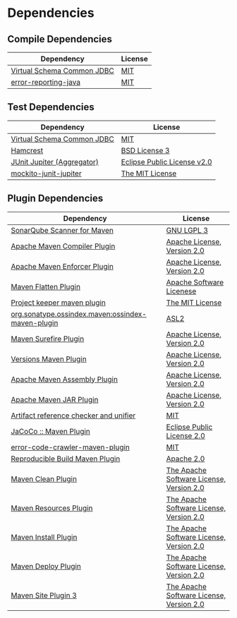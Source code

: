 <!-- @formatter:off -->
# Dependencies

## Compile Dependencies

| Dependency                      | License  |
| ------------------------------- | -------- |
| [Virtual Schema Common JDBC][0] | [MIT][1] |
| [error-reporting-java][2]       | [MIT][1] |

## Test Dependencies

| Dependency                      | License                          |
| ------------------------------- | -------------------------------- |
| [Virtual Schema Common JDBC][0] | [MIT][1]                         |
| [Hamcrest][3]                   | [BSD License 3][4]               |
| [JUnit Jupiter (Aggregator)][5] | [Eclipse Public License v2.0][6] |
| [mockito-junit-jupiter][7]      | [The MIT License][8]             |

## Plugin Dependencies

| Dependency                                              | License                                        |
| ------------------------------------------------------- | ---------------------------------------------- |
| [SonarQube Scanner for Maven][9]                        | [GNU LGPL 3][10]                               |
| [Apache Maven Compiler Plugin][11]                      | [Apache License, Version 2.0][12]              |
| [Apache Maven Enforcer Plugin][13]                      | [Apache License, Version 2.0][12]              |
| [Maven Flatten Plugin][14]                              | [Apache Software Licenese][15]                 |
| [Project keeper maven plugin][16]                       | [The MIT License][17]                          |
| [org.sonatype.ossindex.maven:ossindex-maven-plugin][18] | [ASL2][15]                                     |
| [Maven Surefire Plugin][19]                             | [Apache License, Version 2.0][12]              |
| [Versions Maven Plugin][20]                             | [Apache License, Version 2.0][12]              |
| [Apache Maven Assembly Plugin][21]                      | [Apache License, Version 2.0][12]              |
| [Apache Maven JAR Plugin][22]                           | [Apache License, Version 2.0][12]              |
| [Artifact reference checker and unifier][23]            | [MIT][1]                                       |
| [JaCoCo :: Maven Plugin][24]                            | [Eclipse Public License 2.0][25]               |
| [error-code-crawler-maven-plugin][26]                   | [MIT][1]                                       |
| [Reproducible Build Maven Plugin][27]                   | [Apache 2.0][15]                               |
| [Maven Clean Plugin][28]                                | [The Apache Software License, Version 2.0][15] |
| [Maven Resources Plugin][29]                            | [The Apache Software License, Version 2.0][15] |
| [Maven Install Plugin][30]                              | [The Apache Software License, Version 2.0][15] |
| [Maven Deploy Plugin][31]                               | [The Apache Software License, Version 2.0][15] |
| [Maven Site Plugin 3][32]                               | [The Apache Software License, Version 2.0][15] |

[0]: https://github.com/exasol/virtual-schema-common-jdbc
[1]: https://opensource.org/licenses/MIT
[2]: https://github.com/exasol/error-reporting-java
[3]: http://hamcrest.org/JavaHamcrest/
[4]: http://opensource.org/licenses/BSD-3-Clause
[5]: https://junit.org/junit5/
[6]: https://www.eclipse.org/legal/epl-v20.html
[7]: https://github.com/mockito/mockito
[8]: https://github.com/mockito/mockito/blob/main/LICENSE
[9]: http://sonarsource.github.io/sonar-scanner-maven/
[10]: http://www.gnu.org/licenses/lgpl.txt
[11]: https://maven.apache.org/plugins/maven-compiler-plugin/
[12]: https://www.apache.org/licenses/LICENSE-2.0.txt
[13]: https://maven.apache.org/enforcer/maven-enforcer-plugin/
[14]: https://www.mojohaus.org/flatten-maven-plugin/
[15]: http://www.apache.org/licenses/LICENSE-2.0.txt
[16]: https://github.com/exasol/project-keeper/
[17]: https://github.com/exasol/project-keeper/blob/main/LICENSE
[18]: https://sonatype.github.io/ossindex-maven/maven-plugin/
[19]: https://maven.apache.org/surefire/maven-surefire-plugin/
[20]: http://www.mojohaus.org/versions-maven-plugin/
[21]: https://maven.apache.org/plugins/maven-assembly-plugin/
[22]: https://maven.apache.org/plugins/maven-jar-plugin/
[23]: https://github.com/exasol/artifact-reference-checker-maven-plugin
[24]: https://www.eclemma.org/jacoco/index.html
[25]: https://www.eclipse.org/legal/epl-2.0/
[26]: https://github.com/exasol/error-code-crawler-maven-plugin
[27]: http://zlika.github.io/reproducible-build-maven-plugin
[28]: http://maven.apache.org/plugins/maven-clean-plugin/
[29]: http://maven.apache.org/plugins/maven-resources-plugin/
[30]: http://maven.apache.org/plugins/maven-install-plugin/
[31]: http://maven.apache.org/plugins/maven-deploy-plugin/
[32]: http://maven.apache.org/plugins/maven-site-plugin/
